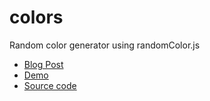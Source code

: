 # colors
Random color generator using randomColor.js

* [Blog Post](http://sdlambert.github.io/2016/01/30/coding-project-css-color-generator/)
* [Demo](http://sdlambert.github.io/colors/index.html)
* [Source code](https://github.com/sdlambert/colors/blob/gh-pages/js/main.js?ts=2)